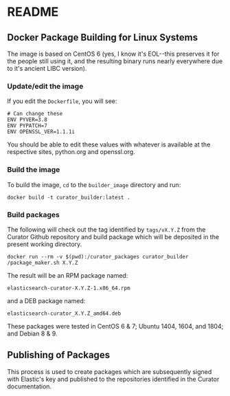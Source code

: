 # README

## Docker Package Building for Linux Systems

The image is based on CentOS 6 (yes, I know it's EOL--this preserves it
for the people still using it, and the resulting binary runs nearly everywhere due 
to it's ancient LIBC version).

### Update/edit the image

If you edit the `Dockerfile`, you will see:

```
# Can change these
ENV PYVER=3.8
ENV PYPATCH=7
ENV OPENSSL_VER=1.1.1i
```

You should be able to edit these values with whatever is available at the respective
sites, python.org and openssl.org.

### Build the image
To build the image, `cd` to the `builder_image` directory and run:

```
docker build -t curator_builder:latest .
```

### Build packages

The following will check out the tag identified by `tags/vX.Y.Z` from the Curator
Github repository and build package which will be deposited in the present working directory.

```
docker run --rm -v $(pwd):/curator_packages curator_builder /package_maker.sh X.Y.Z
```

The result will be an RPM package named:

```
elasticsearch-curator-X.Y.Z-1.x86_64.rpm
```

and a DEB package named:

```
elasticsearch-curator_X.Y.Z_amd64.deb
```

These packages were tested in CentOS 6 & 7; Ubuntu 1404, 1604, and 1804; and Debian 8 & 9.

## Publishing of Packages

This process is used to create packages which are subsequently signed with Elastic's key
and published to the repositories identified in the Curator documentation.
